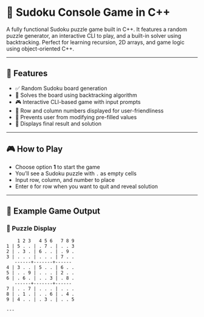 # 🧩 Sudoku Console Game in C++

A fully functional Sudoku puzzle game built in C++. It features a random puzzle generator, an interactive CLI to play, and a built-in solver using backtracking. Perfect for learning recursion, 2D arrays, and game logic using object-oriented C++.

---

## 📌 Features

- ✅ Random Sudoku board generation
- 🧠 Solves the board using backtracking algorithm
- 🎮 Interactive CLI-based game with input prompts
- 🧾 Row and column numbers displayed for user-friendliness
- 🚫 Prevents user from modifying pre-filled values
- 🏁 Displays final result and solution

---

## 🎮 How to Play

- Choose option **1** to start the game
- You’ll see a Sudoku puzzle with `.` as empty cells
- Input row, column, and number to place
- Enter `0` for row when you want to quit and reveal solution

---

## 🧪 Example Game Output

### 🧾 Puzzle Display

```text
    1 2 3   4 5 6   7 8 9
1 | 5 . . | . 7 . | . . 3
2 | . 3 . | 6 . . | . 9 .
3 | . . . | . . . | 7 . .
   ------+-------+------
4 | 3 . . | 5 . . | 6 . .
5 | . . 9 | . . . | 2 . .
6 | . 6 . | . . 3 | . 8 .
   ------+-------+------
7 | . . 7 | . . . | . . .
8 | . 1 . | . . 6 | . 4 .
9 | 4 . . | . 3 . | . . 5

---


